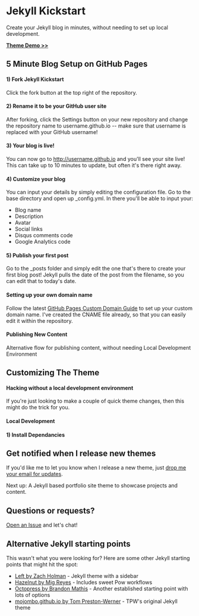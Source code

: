 # Jekyll Kickstart

Create your Jekyll blog in minutes, without needing to set up local development. 

[**Theme Demo >>**](http://jekyllkickstart.com)   

## 5 Minute Blog Setup on GitHub Pages

#### 1) Fork Jekyll Kickstart

Click the fork button at the top right of the repository. 

#### 2) Rename it to be your GitHub user site

After forking, click the Settings button on your new repository and change the repository name to username.github.io -- make sure that username is replaced with your GitHub username! 

#### 3) Your blog is live!

You can now go to http://username.github.io and you'll see your site live! This can take up to 10 minutes to update, but often it's there right away. 

#### 4) Customize your blog

You can input your details by simply editing the configuration file. Go to the base directory and open up _config.yml. In there you'll be able to input your:

- Blog name
- Description
- Avatar
- Social links
- Disqus comments code
- Google Analytics code

#### 5) Publish your first post

Go to the _posts folder and simply edit the one that's there to create your first blog post! Jekyll pulls the date of the post from the filename, so you can edit that to today's date. 

#### Setting up your own domain name

Follow the latest [GitHub Pages Custom Domain Guide](https://help.github.com/articles/setting-up-a-custom-domain-with-pages) to set up your custom domain name. I've created the CNAME file already, so that you can easily edit it within the repository. 

#### Publishing New Content

Alternative flow for publishing content, without needing Local Development Environment

## Customizing The Theme

#### Hacking without a local development environment

If you're just looking to make a couple of quick theme changes, then this might do the trick for you.

#### Local Development 

#### 1) Install Dependancies



## Get notified when I release new themes

If you'd like me to let you know when I release a new theme, just [drop me your email for updates](http://getresponse.com). 

Next up: A Jekyll based portfolio site theme to showcase projects and content. 

## Questions or requests?

[Open an Issue](https://github.com/barryclark/jekyll-kickstart/issues/new) and let's chat!

## Alternative Jekyll starting points

This wasn't what you were looking for? Here are some other Jekyll starting points that might hit the spot:

- [Left by Zach Holman](https://github.com/holman/left) - Jekyll theme with a sidebar  
- [Hazelnut by Mig Reyes](https://github.com/migreyes/hazelnut) - Includes sweet Pow workflows  
- [Octopress by Brandon Mathis](https://github.com/imathis/octopress) - Another established starting point with lots of options  
- [mojombo.github.io by Tom Preston-Werner](https://github.com/mojombo/mojombo.github.io) - TPW's original Jekyll theme  